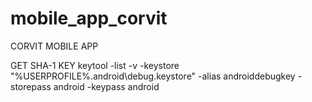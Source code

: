 # mobile_app_corvit
 CORVIT MOBILE APP
 
 GET SHA-1 KEY 
 keytool -list -v -keystore "%USERPROFILE%\.android\debug.keystore" -alias androiddebugkey -storepass android -keypass android

